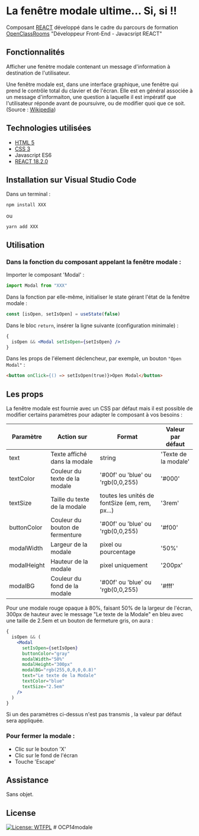 # La fenêtre modale ultime... Si, si !!

Composant [REACT](https://react.dev/blog/2023/03/16/introducing-react-dev) développé dans le cadre du parcours de formation [OpenClassRooms](https://openclassrooms.com/fr/) "Développeur Front-End - Javacsript REACT"

## Fonctionnalités

Afficher une fenètre modale contenant un message d'information à destination de l'utilisateur.

Une fenêtre modale est, dans une interface graphique, une fenêtre qui prend le contrôle total du clavier et de l'écran. Elle est en général associée à un message d'informaiton, une question à laquelle il est impératif que l'utilisateur réponde avant de poursuivre, ou de modifier quoi que ce soit. (Source : [Wikipedia](https://fr.wikipedia.org/wiki/Fen%C3%AAtre_modale))

## Technologies utilisées

- [HTML 5](https://developer.mozilla.org/fr/docs/Glossary/HTML5)
- [CSS 3](https://developer.mozilla.org/fr/docs/Web/CSS)
- Javascript ES6
- [REACT 18.2.0](https://react.dev/blog/2023/03/16/introducing-react-dev)

## Installation sur Visual Studio Code

Dans un terminal :

```
npm install XXX
```

ou

```
yarn add XXX
```

## Utilisation

### Dans la fonction du composant appelant la fenêtre modale :

Importer le composant 'Modal' :

```javascript
import Modal from "XXX"
```

Dans la fonction par elle-même, initialiser le state gérant l'état de la fenêtre modale :

```jsx
const [isOpen, setIsOpen] = useState(false)
```

Dans le bloc `return`, insérer la ligne suivante (configuration minimale) :

```jsx
{
  isOpen && <Modal setIsOpen={setIsOpen} />
}
```

Dans les props de l'élement déclencheur, par exemple, un bouton `"Open Modal"` :

```html
<button onClick={() => setIsOpen(true)}>Open Modal</button>
```

## Les props

La fenêtre modale est fournie avec un CSS par défaut mais il est possible de modifier certains paramètres pour adapter le composant à vos besoins :

| Paramètre   | Action sur                      | Format                                         | Valeur par défaut    |
| ----------- | ------------------------------- | ---------------------------------------------- | -------------------- |
| text        | Texte affiché dans la modale    | string                                         | 'Texte de la modale' |
| textColor   | Couleur du texte de la modale   | '#00f' ou 'blue' ou 'rgb(0,0,255)              | '#000'               |
| textSize    | Taille du texte de la modale    | toutes les unités de fontSize (em, rem, px...) | '3rem'               |
| buttonColor | Couleur du bouton de fermenture | '#00f' ou 'blue' ou 'rgb(0,0,255)              | '#f00'               |
| modalWidth  | Largeur de la modale            | pixel ou pourcentage                           | '50%'                |
| modalHeight | Hauteur de la modale            | pixel uniquement                               | '200px'              |
| modalBG     | Couleur du fond de la modale    | '#00f' ou 'blue' ou 'rgb(0,0,255)              | '#fff'               |

Pour une modale rouge opaque à 80%, faisant 50% de la largeur de l'écran, 300px de hauteur avec le message "Le texte de la Modale" en bleu avec une taille de 2.5em et un bouton de fermeture gris, on aura :

```jsx
{
  isOpen && (
    <Modal
      setIsOpen={setIsOpen}
      buttonColor="gray"
      modalWidth="50%"
      modalHeight="300px"
      modalBG="rgb(255,0,0,0,0.8)"
      text="Le texte de la Modale"
      textColor="blue"
      textSize="2.5em"
    />
  )
}
```

Si un des paramètres ci-dessus n'est pas transmis , la valeur par défaut sera appliquée.

### Pour fermer la modale :

- Clic sur le bouton 'X'
- Clic sur le fond de l'écran
- Touche 'Escape'

## Assistance

Sans objet.

## License

[![License: WTFPL](https://img.shields.io/badge/License-WTFPL-brightgreen.svg)](http://www.wtfpl.net/about/)
#   O C * P 1 4 * m o d a l e 
 
 
